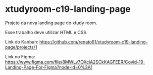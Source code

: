 # xtudyroom-c19-landing-page

Projeto da nova landing page do xtudy room.

Esse trabalho deve utilizar HTML e CSS.

Link do Kanban: https://github.com/renato91/xtudyroom-c19-landing-page/projects/1

Link no Figma: https://www.figma.com/file/8MWLv7OXciA2SCkKAGFEER/Covid-19-Landing-Page-For-Figma?node-id=0%3A1
